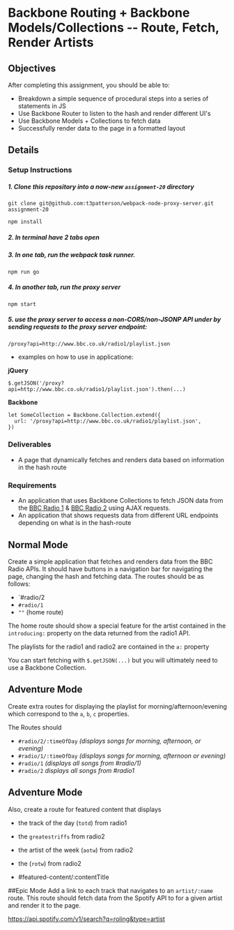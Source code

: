# Backbone Routing + Backbone Models/Collections -- Route, Fetch, Render Artists 

## Objectives

After completing this assignment, you should be able to:

* Breakdown a simple sequence of procedural steps into a series of statements in JS
* Use Backbone Router to listen to the hash and render different UI's
* Use Backbone Models + Collections to fetch data
* Successfully render data to the page in a formatted layout


## Details

### Setup Instructions

##### 1. Clone this repository into a now-new `assignment-20` directory
```
git clone git@github.com:t3patterson/webpack-node-proxy-server.git assignment-20

npm install
```

##### 2. In terminal have 2 tabs open

##### 3. In one tab, run the webpack task runner. 
  ```
  npm run go
  ```

##### 4. In another tab, run the proxy server
  ```
  npm start
  ```

##### 5. use the proxy server to access a non-CORS/non-JSONP API under by sending requests to the proxy server endpoint:
  ```
  /proxy?api=http://www.bbc.co.uk/radio1/playlist.json
  ```
  - examples on how to use in applicatione:

  **jQuery**
  ```
  $.getJSON('/proxy?api=http://www.bbc.co.uk/radio1/playlist.json').then(...)
  ```


  **Backbone** 
  ```
  let SomeCollection = Backbone.Collection.extend({
    url: '/proxy?api=http://www.bbc.co.uk/radio1/playlist.json',
  })
  ```
### Deliverables
* A page that dynamically fetches and renders data based on information in the hash route

### Requirements

* An application that uses Backbone Collections to fetch JSON data from the [BBC Radio 1](http://www.bbc.co.uk/radio1/playlist.json) & [BBC Radio 2](http://www.bbc.co.uk/radio2/playlist.json) using AJAX requests.
* An application that shows requests data from different URL endpoints depending on what is in the hash-route

## Normal Mode

Create a simple application that fetches and renders data from the BBC Radio APIs. It should have buttons in a navigation bar for navigating the page, changing the hash and fetching data. The routes should be as follows:
  - `#radio/2
  - `#radio/1`
  - `""` (home route)

The home route should show a special feature for the artist contained in the `introducing:` property on the data returned from the radio1 API.

The playlists for the radio1 and radio2 are contained in the `a:` property

You can start fetching with `$.getJSON(...)` but you will ultimately need to use a Backbone Collection. 

## Adventure Mode

Create extra routes for displaying the playlist for morning/afternoon/evening which correspond to the `a`, `b`, `c` properties.


The Routes should 
- `#radio/2/:timeOfDay` *(displays songs for morning, afternoon, or evening)*
- `#radio/1/:timeOfDay` *(displays songs for morning, afternoon or evening)*
- `#radio/1`  *(displays all songs from #radio/1)*
- `#radio/2` *displays all songs from #radio1*


## Adventure Mode
Also, create a route for featured content that displays 
- the track of the day (`totd`) from radio1
- the `greatestriffs` from radio2
- the artist of the week (`aotw`)  from radio2
- the (`rotw`) from radio2

-  #featured-content/:contentTitle


##Epic Mode
Add a link to each track that navigates to an `artist/:name` route. This route should fetch data from the Spotify API to for a given artist and render it to the page.

https://api.spotify.com/v1/search?q=roling&type=artist



